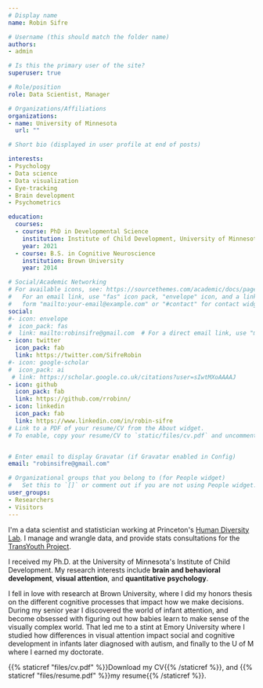 ```yaml
---
# Display name
name: Robin Sifre

# Username (this should match the folder name)
authors:
- admin

# Is this the primary user of the site?
superuser: true

# Role/position
role: Data Scientist, Manager

# Organizations/Affiliations
organizations:
- name: University of Minnesota
  url: ""

# Short bio (displayed in user profile at end of posts)

interests:
- Psychology
- Data science
- Data visualization 
- Eye-tracking
- Brain development
- Psychometrics

education:
  courses:
  - course: PhD in Developmental Science
    institution: Institute of Child Development, University of Minnesota
    year: 2021 
  - course: B.S. in Cognitive Neuroscience
    institution: Brown University
    year: 2014

# Social/Academic Networking
# For available icons, see: https://sourcethemes.com/academic/docs/page-builder/#icons
#   For an email link, use "fas" icon pack, "envelope" icon, and a link in the
#   form "mailto:your-email@example.com" or "#contact" for contact widget.
social:
#- icon: envelope
#  icon_pack: fas
#  link: mailto:robinsifre@gmail.com  # For a direct email link, use "mailto:robinsifre@gmail.com".
- icon: twitter
  icon_pack: fab
  link: https://twitter.com/SifreRobin
#- icon: google-scholar
#  icon_pack: ai
 # link: https://scholar.google.co.uk/citations?user=sIwtMXoAAAAJ
- icon: github
  icon_pack: fab
  link: https://github.com/rrobinn/
- icon: linkedin
  icon_pack: fab
  link: https://www.linkedin.com/in/robin-sifre
# Link to a PDF of your resume/CV from the About widget.
# To enable, copy your resume/CV to `static/files/cv.pdf` and uncomment the lines below.


# Enter email to display Gravatar (if Gravatar enabled in Config)
email: "robinsifre@gmail.com"

# Organizational groups that you belong to (for People widget)
#   Set this to `[]` or comment out if you are not using People widget.
user_groups:
- Researchers
- Visitors
---
```

I'm a data scientist and statistician working at Princeton's [Human Diversity Lab](https://hudl.princeton.edu/). I manage and wrangle data, and provide stats consultations for the [TransYouth Project](https://hudl.princeton.edu/research-0).  

I received my Ph.D. at the University of Minnesota's Institute of Child Development. My research interests include  <b>brain and behavioral development</b>, <b>visual attention</b>, and <b>quantitative psychology</b>.  

I fell in love with research at Brown University, where I did my honors thesis on the different cognitive processes that impact how we make  decisions. During my senior year I discovered the world of infant attention, and become obsessed with figuring out how babies learn to make sense of the visually complex world. That led me to a stint at Emory University where I studied how differences in visual attention impact social and cognitive development in infants later diagnosed with autism, and finally to the U of M where I earned my doctorate.

{{% staticref "files/cv.pdf" %}}Download my CV{{% /staticref %}}, and {{% staticref "files/resume.pdf" %}}my resume{{% /staticref %}}.  



